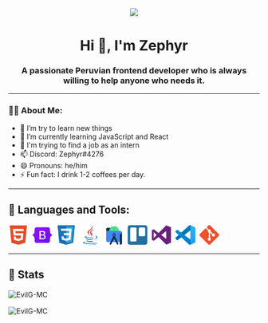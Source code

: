 <div id="header" align="center">
    <img src="https://media.giphy.com/media/iicDrNGWxHmDrIni6j/giphy.gif" width="200" />
    <h1 align="center">Hi 👋, I'm Zephyr</h1>
    <h3 align="center">A passionate Peruvian frontend developer who is always willing to help anyone who needs it.</h3>
</div>

---

### 👨‍💻 About Me:
- 🔭 I’m try to learn new things
- 🌱 I’m currently learning JavaScript and React
- 💬 I'm trying to find a job as an intern
- 📫 Discord: Zephyr#4276
- 😄 Pronouns: he/him
- ⚡ Fun fact: I drink 1-2 coffees per day.

---

<div align="left">
    <h2>🔨 Languages and Tools:</h2>
    <div>
        <img src="https://github.com/devicons/devicon/blob/master/icons/html5/html5-plain.svg" title="HTML5" alt="HTML" width="40" height="40"/>&nbsp;
        <img src="https://github.com/devicons/devicon/blob/master/icons/bootstrap/bootstrap-original.svg" title="boostrap" alt="boostrap" width="40" height="40"/>&nbsp;
        <img src="https://github.com/devicons/devicon/blob/master/icons/css3/css3-original.svg" title="css" alt="css3" width="40" height="40"/>&nbsp;
        <img src="https://github.com/devicons/devicon/blob/master/icons/java/java-original.svg" title="java" alt="java" width="40" height="40"/>&nbsp;
        <img src="https://github.com/devicons/devicon/blob/master/icons/androidstudio/androidstudio-original.svg" title="android" alt="android" width="40" height="40"/>&nbsp;
        <img src="https://github.com/devicons/devicon/blob/master/icons/trello/trello-plain.svg" title="trello" alt="trello" width="40" height="40"/>&nbsp;
        <img src="https://github.com/devicons/devicon/blob/master/icons/visualstudio/visualstudio-plain.svg" title="vstudio" alt="vstudio" width="40" height="40"/>&nbsp;
        <img src="https://github.com/devicons/devicon/blob/master/icons/vscode/vscode-original.svg" title="vscode" alt="vscode" width="40" height="40"/>&nbsp;
        <img src="https://github.com/devicons/devicon/blob/master/icons/git/git-original.svg" title="git" alt="git" width="40" height="40"/>&nbsp;
    </div>
</div>

---
<h2 align="left">📖 Stats</h2>
<img align="center" src="https://github-readme-stats.vercel.app/api?username=Zephyr-GN&theme=dark" alt="EvilG-MC" />
<p><img align="center" src="https://github-readme-streak-stats.herokuapp.com?user=Zephyr-GN&theme=dark" alt="EvilG-MC" /></p>

